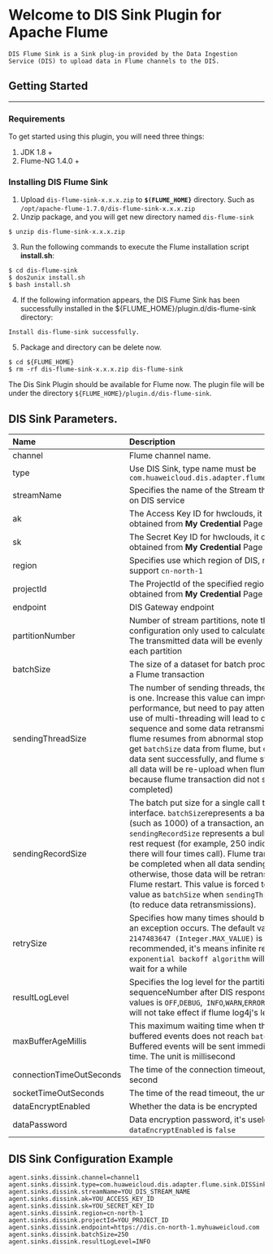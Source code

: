 # Welcome to DIS Sink Plugin for Apache Flume
    DIS Flume Sink is a Sink plug-in provided by the Data Ingestion Service (DIS) to upload data in Flume channels to the DIS.

## Getting Started
---

### Requirements

To get started using this plugin, you will need three things:

1. JDK 1.8 +
2. Flume-NG 1.4.0 +

### Installing DIS Flume Sink
1. Upload `dis-flume-sink-x.x.x.zip` to **`$(FLUME_HOME}`** directory. Such as `/opt/apache-flume-1.7.0/dis-flume-sink-x.x.x.zip`
2. Unzip package, and you will get new directory named `dis-flume-sink`

```
$ unzip dis-flume-sink-x.x.x.zip
```

3. Run the following commands to execute the Flume installation script **install.sh**:

```
$ cd dis-flume-sink
$ dos2unix install.sh
$ bash install.sh
```

4. If the following information appears, the DIS Flume Sink has been successfully installed in
   the ${FLUME_HOME}/plugin.d/dis-flume-sink directory:

```
Install dis-flume-sink successfully.
```

5. Package and directory can be delete now.

```
$ cd ${FLUME_HOME}
$ rm -rf dis-flume-sink-x.x.x.zip dis-flume-sink
```

The Dis Sink Plugin should be available for Flume now. The plugin file will be under the directory `${FLUME_HOME}/plugin.d/dis-flume-sink`.


DIS Sink Parameters.
---



| Name                     | Description                              | Default                                  |
| :----------------------- | :--------------------------------------- | :--------------------------------------- |
| channel                  | Flume channel name.                      | -                                        |
| type                     | Use DIS Sink, type name must be `com.huaweicloud.dis.adapter.flume.sink.DISSink` | com.huaweicloud.dis.adapter.flume.sink.DISSink |
| streamName               | Specifies the name of the Stream that is Created on DIS service | -                                        |
| ak                       | The Access Key ID for hwclouds, it can be obtained from **My Credential** Page | -                                        |
| sk                       | The Secret Key ID for hwclouds, it can be obtained from **My Credential** Page | -                                        |
| region                   | Specifies use which region of DIS, now DIS only support `cn-north-1` | cn-north-1                               |
| projectId                | The ProjectId of the specified region, it can be obtained from **My Credential** Page | -                                        |
| endpoint                 | DIS Gateway endpoint                     | https://dis.cn-north-1.myhuaweicloud.com |
| partitionNumber          | Number of stream partitions, note that this configuration only used to calculate batchSize. The transmitted data will be evenly distributed on each partition | 1                                        |
| batchSize                | The size of a dataset for batch processing within a Flume transaction | `partitionNumber`*250                    |
| sendingThreadSize        | The number of sending threads, the default value is one. Increase this value can improve sending performance, but need to pay attention that the use of multi-threading will lead to out of sequence and some data retransmission when flume resumes from abnormal stop (for example, get `batchSize` data from flume, but only part of data sent successfully, and flume stop abnormal, all data will be re-upload when flume restart because flume transaction did not submit completed) | 1                                        |
| sendingRecordSize        | The batch put size for a single call to DIS interface. `batchSize`represents a batch value (such as 1000) of a transaction, and `sendingRecordSize` represents a bulk value of a rest request (for example, 250 indicates that there will four times call). Flume transaction will be completed when all data sending successfully, otherwise, those data will be retransmission when Flume restart. This value is forced to be the same value as `batchSize` when `sendingThreadSize` is 1 (to reduce data retransmissions). | 250                                      |
| retrySize                | Specifies how many times should be retried when an exception occurs. The default value `2147483647 (Integer.MAX_VALUE)` is recommended, it's means infinite retry, but `exponential backoff algorithm` will be used to wait for a while | 2147483647                               |
| resultLogLevel           | Specifies the log level for the partition and latest sequenceNumber after DIS response, Valid values is `OFF`,`DEBUG`,` INFO`,`WARN`,`ERROR`. Note that it will not take effect if flume log4j's level is higher | OFF                                      |
| maxBufferAgeMillis       | This maximum waiting time when the size of buffered events does not reach `batchSize`. Buffered events will be sent immediately after this time. The unit is millisecond | 5000                                     |
| connectionTimeOutSeconds | The time of the connection timeout, the unit is second | 30                                       |
| socketTimeOutSeconds     | The time of the read timeout, the unit is second | 60                                       |
| dataEncryptEnabled       | Whether the data is be encrypted         | false                                    |
| dataPassword             | Data encryption password, it's useless when `dataEncryptEnabled` is `false` | -                                        |


DIS Sink Configuration Example
---
```properties
agent.sinks.dissink.channel=channel1
agent.sinks.dissink.type=com.huaweicloud.dis.adapter.flume.sink.DISSink
agent.sinks.dissink.streamName=YOU_DIS_STREAM_NAME
agent.sinks.dissink.ak=YOU_ACCESS_KEY_ID
agent.sinks.dissink.sk=YOU_SECRET_KEY_ID
agent.sinks.dissink.region=cn-north-1
agent.sinks.dissink.projectId=YOU_PROJECT_ID
agent.sinks.dissink.endpoint=https://dis.cn-north-1.myhuaweicloud.com
agent.sinks.dissink.batchSize=250
agent.sinks.dissink.resultLogLevel=INFO
```